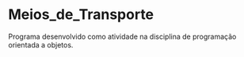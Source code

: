 # Meios_de_Transporte
Programa desenvolvido como atividade na disciplina de programação orientada a objetos.
